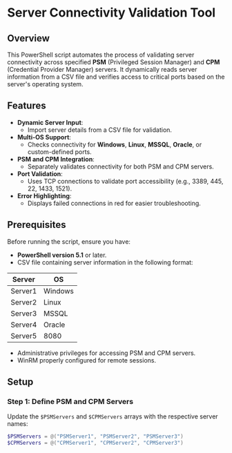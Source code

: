 # Server Connectivity Validation Tool

## Overview

This PowerShell script automates the process of validating server connectivity across specified **PSM** (Privileged Session Manager) and **CPM** (Credential Provider Manager) servers. It dynamically reads server information from a CSV file and verifies access to critical ports based on the server's operating system.

## Features

- **Dynamic Server Input**:
  - Import server details from a CSV file for validation.
- **Multi-OS Support**:
  - Checks connectivity for **Windows**, **Linux**, **MSSQL**, **Oracle**, or custom-defined ports.
- **PSM and CPM Integration**:
  - Separately validates connectivity for both PSM and CPM servers.
- **Port Validation**:
  - Uses TCP connections to validate port accessibility (e.g., 3389, 445, 22, 1433, 1521).
- **Error Highlighting**:
  - Displays failed connections in red for easier troubleshooting.

## Prerequisites

Before running the script, ensure you have:

- **PowerShell version 5.1** or later.
- CSV file containing server information in the following format:

| Server       | OS       |
|--------------|----------|
| Server1      | Windows  |
| Server2      | Linux    |
| Server3      | MSSQL    |
| Server4      | Oracle   |
| Server5      | 8080     |

- Administrative privileges for accessing PSM and CPM servers.
- WinRM properly configured for remote sessions.

## Setup

### Step 1: Define PSM and CPM Servers
Update the `$PSMServers` and `$CPMServers` arrays with the respective server names:

```powershell
$PSMServers = @("PSMServer1", "PSMServer2", "PSMServer3")
$CPMServers = @("CPMServer1", "CPMServer2", "CPMServer3")